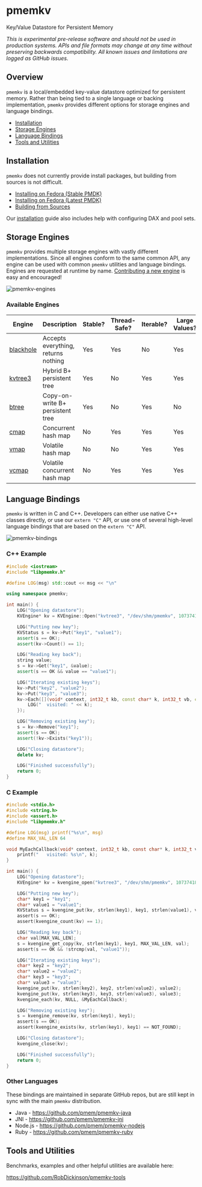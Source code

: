 # pmemkv
Key/Value Datastore for Persistent Memory

*This is experimental pre-release software and should not be used in
production systems. APIs and file formats may change at any time without
preserving backwards compatibility. All known issues and limitations
are logged as GitHub issues.*

Overview
--------

`pmemkv` is a local/embedded key-value datastore optimized for persistent memory.
Rather than being tied to a single language or backing implementation, `pmemkv`
provides different options for storage engines and language bindings.

<ul>
<li><a href="https://github.com/pmem/pmemkv/blob/master/INSTALLING.md">Installation</a></li>
<li><a href="#engines">Storage Engines</a></li>
<li><a href="#bindings">Language Bindings</a></li>
<li><a href="#tools">Tools and Utilities</a></li>
</ul>

<a name="installation"></a>

Installation
------------

`pmemkv` does not currently provide install packages, but building from sources is not difficult.

<ul>
<li><a href="https://github.com/pmem/pmemkv/blob/master/INSTALLING.md#fedora_stable_pmdk">Installing on Fedora (Stable PMDK)</a></li>
<li><a href="https://github.com/pmem/pmemkv/blob/master/INSTALLING.md#fedora_latest_pmdk">Installing on Fedora (Latest PMDK)</a></li>
<li><a href="https://github.com/pmem/pmemkv/blob/master/INSTALLING.md#building_from_sources">Building from Sources</a></li>
</ul>

Our <a href="https://github.com/pmem/pmemkv/blob/master/INSTALLING.md">installation</a> guide also includes help with configuring DAX and pool sets. 

<a name="engines"></a>

Storage Engines
---------------

`pmemkv` provides multiple storage engines with vastly different implementations. Since all
engines conform to the same common API, any engine can be used with common `pmemkv` utilities
and language bindings. Engines are requested at runtime by name.
[Contributing a new engine](https://github.com/pmem/pmemkv/blob/master/CONTRIBUTING.md#engines)
is easy and encouraged!

![pmemkv-engines](https://user-images.githubusercontent.com/913363/34419331-68619cfe-ebc0-11e7-9443-fa13dc9decbb.png)

### Available Engines

| Engine  | Description | Stable? | Thread-Safe? | Iterable? | Large Values? |
| ------- | ----------- | ------- | ------------ | ----- | ------- |
| [blackhole](https://github.com/pmem/pmemkv/blob/master/ENGINES.md#blackhole) | Accepts everything, returns nothing | Yes | Yes | No | Yes |
| [kvtree3](https://github.com/pmem/pmemkv/blob/master/ENGINES.md#kvtree) | Hybrid B+ persistent tree | Yes | No | Yes | Yes |
| [btree](https://github.com/pmem/pmemkv/blob/master/ENGINES.md#btree) | Copy-on-write B+ persistent tree | Yes | No | Yes | No |
| [cmap](https://github.com/pmem/pmemkv/blob/master/ENGINES.md#cmap) | Concurrent hash map | No | Yes | Yes | Yes |
| [vmap](https://github.com/pmem/pmemkv/blob/master/ENGINES.md#vmap) | Volatile hash map | No | No | Yes | Yes |
| [vcmap](https://github.com/pmem/pmemkv/blob/master/ENGINES.md#vcmap) | Volatile concurrent hash map | No | Yes | Yes | Yes |

<a name="bindings"></a>

Language Bindings
-----------------

`pmemkv` is written in C and C++. Developers can either use native C++ classes directly, or use our `extern "C"` API, or use one of several high-level language bindings that are based on the `extern "C"` API.

![pmemkv-bindings](https://user-images.githubusercontent.com/913363/34419334-6d6252fc-ebc0-11e7-9a34-d78591fb8c40.png)

### C++ Example

```cpp
#include <iostream>
#include "libpmemkv.h"

#define LOG(msg) std::cout << msg << "\n"

using namespace pmemkv;

int main() {
    LOG("Opening datastore");
    KVEngine* kv = KVEngine::Open("kvtree3", "/dev/shm/pmemkv", 1073741824);  // 1 GB pool

    LOG("Putting new key");
    KVStatus s = kv->Put("key1", "value1");
    assert(s == OK);
    assert(kv->Count() == 1);

    LOG("Reading key back");
    string value;
    s = kv->Get("key1", &value);
    assert(s == OK && value == "value1");

    LOG("Iterating existing keys");
    kv->Put("key2", "value2");
    kv->Put("key3", "value3");
    kv->Each([](void* context, int32_t kb, const char* k, int32_t vb, const char* v) {
        LOG("  visited: " << k);
    });

    LOG("Removing existing key");
    s = kv->Remove("key1");
    assert(s == OK);
    assert(!kv->Exists("key1"));

    LOG("Closing datastore");
    delete kv;

    LOG("Finished successfully");
    return 0;
}
```

### C Example

```c
#include <stdio.h>
#include <string.h>
#include <assert.h>
#include "libpmemkv.h"

#define LOG(msg) printf("%s\n", msg)
#define MAX_VAL_LEN 64

void MyEachCallback(void* context, int32_t kb, const char* k, int32_t vb, const char* v) {
    printf("   visited: %s\n", k);
}

int main() {
    LOG("Opening datastore");
    KVEngine* kv = kvengine_open("kvtree3", "/dev/shm/pmemkv", 1073741824);  // 1 GB pool

    LOG("Putting new key");
    char* key1 = "key1";
    char* value1 = "value1";
    KVStatus s = kvengine_put(kv, strlen(key1), key1, strlen(value1), value1);
    assert(s == OK);
    assert(kvengine_count(kv) == 1);

    LOG("Reading key back");
    char val[MAX_VAL_LEN];
    s = kvengine_get_copy(kv, strlen(key1), key1, MAX_VAL_LEN, val);
    assert(s == OK && !strcmp(val, "value1"));

    LOG("Iterating existing keys");
    char* key2 = "key2";
    char* value2 = "value2";
    char* key3 = "key3";
    char* value3 = "value3";
    kvengine_put(kv, strlen(key2), key2, strlen(value2), value2);
    kvengine_put(kv, strlen(key3), key3, strlen(value3), value3);
    kvengine_each(kv, NULL, &MyEachCallback);

    LOG("Removing existing key");
    s = kvengine_remove(kv, strlen(key1), key1);
    assert(s == OK);
    assert(kvengine_exists(kv, strlen(key1), key1) == NOT_FOUND);

    LOG("Closing datastore");
    kvengine_close(kv);

    LOG("Finished successfully");
    return 0;
}
```

### Other Languages

These bindings are maintained in separate GitHub repos, but are still kept
in sync with the main `pmemkv` distribution.
 
* Java - https://github.com/pmem/pmemkv-java
* JNI - https://github.com/pmem/pmemkv-jni
* Node.js - https://github.com/pmem/pmemkv-nodejs
* Ruby - https://github.com/pmem/pmemkv-ruby

<a name="tools"></a>

Tools and Utilities
-------------------

Benchmarks, examples and other helpful utilities are available here:

https://github.com/RobDickinson/pmemkv-tools